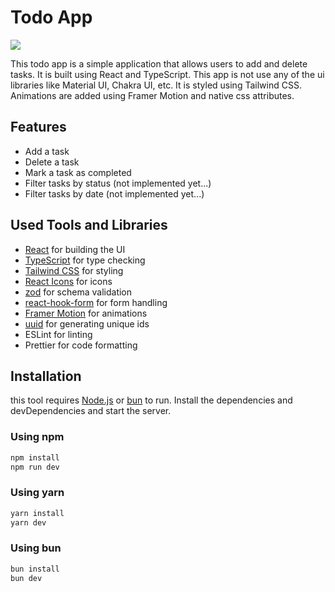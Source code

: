 # Todo App

![](https://www.youtube.com/watch?v=JBUEQ3GKhLo)

This todo app is a simple application that allows users to add and delete tasks. It is built using React and
TypeScript. This app is not use any of the ui libraries like Material UI, Chakra UI, etc. It is styled using Tailwind
CSS.
Animations are added using Framer Motion and native css attributes.

## Features

- Add a task
- Delete a task
- Mark a task as completed
- Filter tasks by status (not implemented yet...)
- Filter tasks by date (not implemented yet...)

## Used Tools and Libraries

- [React](https://react.dev/) for building the UI
- [TypeScript](https://typescriptlang.org) for type checking
- [Tailwind CSS](https://tailwindcss.com) for styling
- [React Icons](https://react-icons.github.io/react-icons/) for icons
- [zod](https://zod.dev) for schema validation
- [react-hook-form](https://react-hook-form.com/) for form handling
- [Framer Motion](https://www.framer.com/motion/) for animations
- [uuid](https://www.npmjs.com/package/uuid) for generating unique ids
- ESLint for linting
- Prettier for code formatting

## Installation

this tool requires [Node.js](https://nodejs.org/) or [bun](https://bun.sh/)  to run.
Install the dependencies and devDependencies and start the server.

### Using npm

```bash
npm install
npm run dev
```

### Using yarn

```bash
yarn install
yarn dev
```

### Using bun

```bash
bun install
bun dev
```
